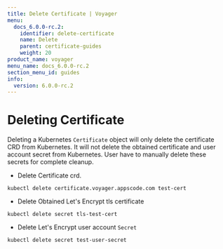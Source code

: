 ```yaml
---
title: Delete Certificate | Voyager
menu:
  docs_6.0.0-rc.2:
    identifier: delete-certificate
    name: Delete
    parent: certificate-guides
    weight: 20
product_name: voyager
menu_name: docs_6.0.0-rc.2
section_menu_id: guides
info:
  version: 6.0.0-rc.2
---
```


# Deleting Certificate

Deleting a Kubernetes `Certificate` object will only delete the certificate CRD from Kubernetes.
It will not delete the obtained certificate and user account secret from Kubernetes. User have to manually delete these secrets for complete cleanup.

 - Delete Certificate crd.

```console
kubectl delete certificate.voyager.appscode.com test-cert
```

 - Delete Obtained Let's Encrypt tls certificate

```console
kubectl delete secret tls-test-cert
```

 - Delete Let's Encrypt user account `Secret`

```console
kubectl delete secret test-user-secret
```
